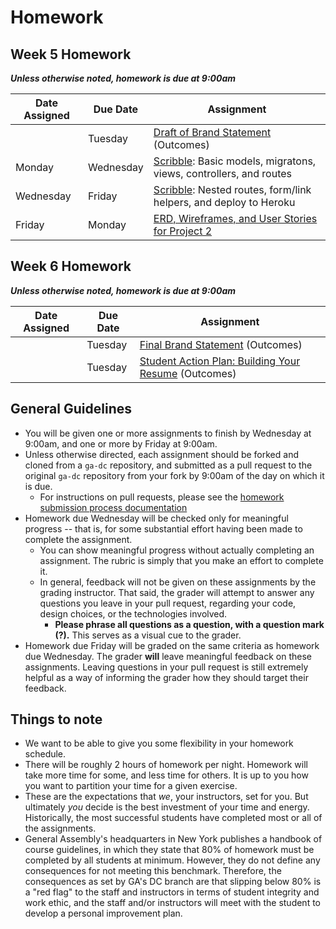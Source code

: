 # Homework

## Week 5 Homework
***Unless otherwise noted, homework is due at 9:00am***

| Date Assigned | Due Date | Assignment |
|---|---|---|
|  | Tuesday | [Draft of Brand Statement ](https://docs.google.com/spreadsheets/d/1qqP9H_CK-WYRyzksaaF-Nk9GEKF_OEAtomICdlJoN6I/edit#gid=0)(Outcomes)|
| Monday | Wednesday | [Scribble](https://github.com/ga-dc/scribble):  Basic models, migratons, views, controllers, and routes |
| Wednesday | Friday | [Scribble](https://github.com/ga-dc/scribble): Nested routes, form/link helpers, and deploy to Heroku |
| Friday | Monday | [ERD, Wireframes, and User Stories for Project 2](https://github.com/ga-dc/project2/blob/master/evaluation.md) |

## Week 6 Homework
***Unless otherwise noted, homework is due at 9:00am***

| Date Assigned | Due Date | Assignment |
|---|---|---|
|  | Tuesday | [Final Brand Statement](https://github.com/ga-dc/outcomes-brand-statement) (Outcomes) |
|  | Tuesday | [Student Action Plan: Building Your Resume](https://github.com/ga-dc/outcomes-resume-worksheet) (Outcomes) |

## General Guidelines
- You will be given one or more assignments to finish by Wednesday at 9:00am, and one or more by Friday at 9:00am.
- Unless otherwise directed, each assignment should be forked and cloned from a `ga-dc` repository, and submitted as a pull request to the original `ga-dc` repository from your fork by 9:00am of the day on which it is due.
  - For instructions on pull requests, please see the [homework submission process documentation](https://github.com/ga-dc/wdi7/blob/master/homework/submission-process.md)
- Homework due Wednesday will be checked only for meaningful progress -- that is, for some substantial effort having been made to complete the assignment.
  - You can show meaningful progress without actually completing an assignment. The rubric is simply that you make an effort to complete it.
  - In general, feedback will not be given on these assignments by the grading instructor. That said, the grader will attempt to answer any questions you leave in your pull request, regarding your code, design choices, or the technologies involved.
    - **Please phrase all questions as a question, with a question mark (?).** This serves as a visual cue to the grader.
- Homework due Friday will be graded on the same criteria as homework due Wednesday. The grader **will** leave meaningful feedback on these assignments. Leaving questions in your pull request is still extremely helpful as a way of informing the grader how they should target their feedback.

## Things to note
- We want to be able to give you some flexibility in your homework schedule.
- There will be roughly 2 hours of homework per night. Homework will take more time for some, and less time for others. It is up to you how you want to partition your time for a given exercise.
- These are the expectations that *we*, your instructors, set for you. But ultimately *you* decide is the best investment of your time and energy. Historically, the most successful students have completed most or all of the assignments.
- General Assembly's headquarters in New York publishes a handbook of course guidelines, in which they state that 80% of homework must be completed by all students at minimum. However, they do not define any consequences for not meeting this benchmark. Therefore, the consequences as set by GA's DC branch are that slipping below 80% is a "red flag" to the staff and instructors in terms of student integrity and work ethic, and the staff and/or instructors will meet with the student to develop a personal improvement plan.

<!-- ## Week 7 Homework
| Date Assigned | Due Date | Assignment |
|---|---|---|
| Week 6 | Tuesday | [Draft of Resume](https://github.com/ga-dc/outcomes-resume)(Outcomes)|

## Week 8 Homework
| Date Assigned | Due Date | Assignment |
|---|---|---|
| Week 7 | Tuesday | [Final Resume](https://github.com/ga-dc/outcomes-resume)(Outcomes)|

## Week 9 Homework
| Date Assigned | Due Date | Assignment |
|---|---|---|
| Week 7 | Tuesday | [Final Resume](https://github.com/ga-dc/outcomes-resume)(Outcomes)|

## Week 10 Homework
| Date Assigned | Due Date | Assignment |
|---|---|---|
| Week 9 | Tuesday | [Alumni Profile](https://github.com/ga-dc/outcomes-alumni-profile)(Outcomes)|

## Week 11 Homework
| Date Assigned | Due Date | Assignment |
|---|---|---|

## Week 12 Homework
| Date Assigned | Due Date | Assignment |
|---|---|---|
 -->
